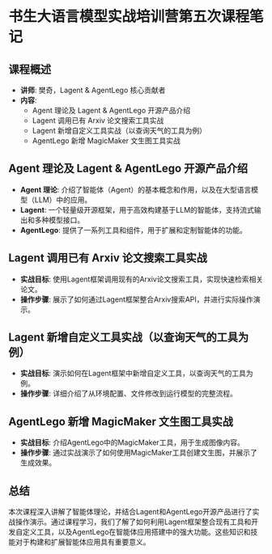  # 书生大语言模型实战培训营第五次课程笔记

## 课程概述

- **讲师**: 樊奇，Lagent & AgentLego 核心贡献者
- **内容**:
  - Agent 理论及 Lagent & AgentLego 开源产品介绍
  - Lagent 调用已有 Arxiv 论文搜索工具实战
  - Lagent 新增自定义工具实战（以查询天气的工具为例）
  - AgentLego 新增 MagicMaker 文生图工具实战

## Agent 理论及 Lagent & AgentLego 开源产品介绍

- **Agent 理论**: 介绍了智能体（Agent）的基本概念和作用，以及在大型语言模型（LLM）中的应用。
- **Lagent**: 一个轻量级开源框架，用于高效构建基于LLM的智能体，支持流式输出和多种模型接口。
- **AgentLego**: 提供了一系列工具和组件，用于扩展和定制智能体的功能。

## Lagent 调用已有 Arxiv 论文搜索工具实战

- **实战目标**: 使用Lagent框架调用现有的Arxiv论文搜索工具，实现快速检索相关论文。
- **操作步骤**: 展示了如何通过Lagent框架整合Arxiv搜索API，并进行实际操作演示。

## Lagent 新增自定义工具实战（以查询天气的工具为例）

- **实战目标**: 演示如何在Lagent框架中新增自定义工具，以查询天气的工具为例。
- **操作步骤**: 详细介绍了从环境配置、文件修改到运行模型的完整流程。

## AgentLego 新增 MagicMaker 文生图工具实战

- **实战目标**: 介绍AgentLego中的MagicMaker工具，用于生成图像内容。
- **操作步骤**: 通过实战演示了如何使用MagicMaker工具创建文生图，并展示了生成效果。

## 总结

本次课程深入讲解了智能体理论，并结合Lagent和AgentLego开源产品进行了实战操作演示。通过课程学习，我们了解了如何利用Lagent框架整合现有工具和开发自定义工具，以及AgentLego在智能体应用搭建中的强大功能。这些知识和技能对于构建和扩展智能体应用具有重要意义。
